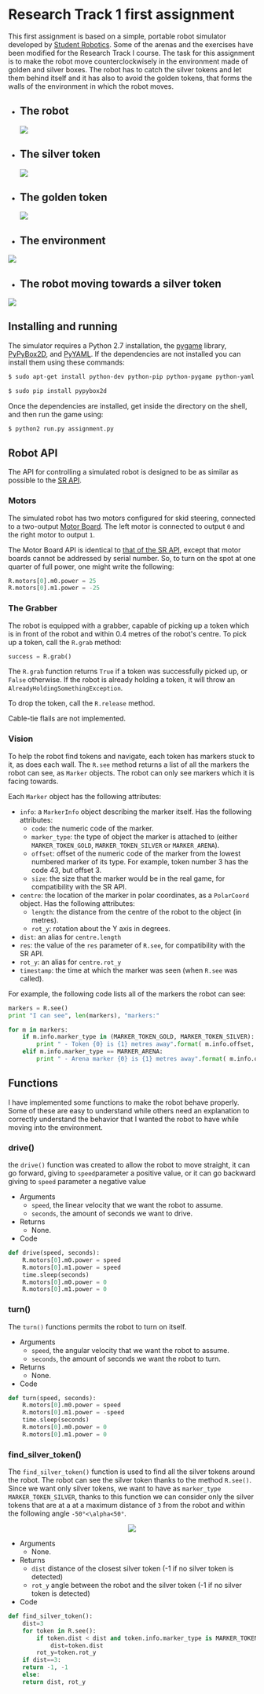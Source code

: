 Research Track 1 first assignment
================================

This first assignment is based on a simple, portable robot simulator developed by [Student Robotics](https://studentrobotics.org).
Some of the arenas and the exercises have been modified for the Research Track I course.
The task for this assignment is to make the robot move counterclockwisely in the environment made of golden and silver boxes. The robot has to catch the silver tokens and let them behind itself and it has also to avoid the golden tokens, that forms the walls of the environment in which the robot moves.

* ## **The robot**
    <img src="https://github.com/andreamanera/RTassignment1/blob/main/sr/robot.png">

* ## **The silver token**
    <img src="https://github.com/andreamanera/RTassignment1/blob/main/sr/token_silver.png">

* ## **The golden token**
    <img src="https://github.com/andreamanera/RTassignment1/blob/main/sr/token.png">

* ## **The environment**
<img src="https://github.com/andreamanera/RTassignment1/blob/main/images/maze.png">

* ## **The robot moving towards a silver token**
<img src="https://github.com/andreamanera/RTassignment1/blob/main/images/image1.png">

Installing and running
----------------------

The simulator requires a Python 2.7 installation, the [pygame](http://pygame.org/) library, [PyPyBox2D](https://pypi.python.org/pypi/pypybox2d/2.1-r331), and [PyYAML](https://pypi.python.org/pypi/PyYAML/).
If the dependencies are not installed you can install them using these commands:

```bash
$ sudo apt-get install python-dev python-pip python-pygame python-yaml
```

``` bash
$ sudo pip install pypybox2d
```

Once the dependencies are installed, get inside the directory on the shell, and then run the game using:

```bash
$ python2 run.py assignment.py
```

Robot API
---------

The API for controlling a simulated robot is designed to be as similar as possible to the [SR API][sr-api].

### Motors ###

The simulated robot has two motors configured for skid steering, connected to a two-output [Motor Board](https://studentrobotics.org/docs/kit/motor_board). The left motor is connected to output `0` and the right motor to output `1`.

The Motor Board API is identical to [that of the SR API](https://studentrobotics.org/docs/programming/sr/motors/), except that motor boards cannot be addressed by serial number. So, to turn on the spot at one quarter of full power, one might write the following:

```python
R.motors[0].m0.power = 25
R.motors[0].m1.power = -25
```

### The Grabber ###

The robot is equipped with a grabber, capable of picking up a token which is in front of the robot and within 0.4 metres of the robot's centre. To pick up a token, call the `R.grab` method:

```python
success = R.grab()
```

The `R.grab` function returns `True` if a token was successfully picked up, or `False` otherwise. If the robot is already holding a token, it will throw an `AlreadyHoldingSomethingException`.

To drop the token, call the `R.release` method.

Cable-tie flails are not implemented.

### Vision ###

To help the robot find tokens and navigate, each token has markers stuck to it, as does each wall. The `R.see` method returns a list of all the markers the robot can see, as `Marker` objects. The robot can only see markers which it is facing towards.

Each `Marker` object has the following attributes:

* `info`: a `MarkerInfo` object describing the marker itself. Has the following attributes:
  * `code`: the numeric code of the marker.
  * `marker_type`: the type of object the marker is attached to (either `MARKER_TOKEN_GOLD`, `MARKER_TOKEN_SILVER` or `MARKER_ARENA`).
  * `offset`: offset of the numeric code of the marker from the lowest numbered marker of its type. For example, token number 3 has the code 43, but offset 3.
  * `size`: the size that the marker would be in the real game, for compatibility with the SR API.
* `centre`: the location of the marker in polar coordinates, as a `PolarCoord` object. Has the following attributes:
  * `length`: the distance from the centre of the robot to the object (in metres).
  * `rot_y`: rotation about the Y axis in degrees.
* `dist`: an alias for `centre.length`
* `res`: the value of the `res` parameter of `R.see`, for compatibility with the SR API.
* `rot_y`: an alias for `centre.rot_y`
* `timestamp`: the time at which the marker was seen (when `R.see` was called).

For example, the following code lists all of the markers the robot can see:

```python
markers = R.see()
print "I can see", len(markers), "markers:"

for m in markers:
    if m.info.marker_type in (MARKER_TOKEN_GOLD, MARKER_TOKEN_SILVER):
        print " - Token {0} is {1} metres away".format( m.info.offset, m.dist )
    elif m.info.marker_type == MARKER_ARENA:
        print " - Arena marker {0} is {1} metres away".format( m.info.offset, m.dist )
```

[sr-api]: https://studentrobotics.org/docs/programming/sr/

Functions
---------

I have implemented some functions to make the robot behave properly. Some of these are easy to understand while others need an explanation to correctly understand the behavior that I wanted the robot to have
while moving into the environment.

### drive() ###

the `drive()`  function was created to allow the robot to move straight, it can go forward, giving to `speed`parameter a positive value, or it can go backward giving to `speed` parameter a negative value

* Arguments 
  - `speed`, the linear velocity that we want the robot to assume.
  - `seconds`, the amount of seconds we want to drive.
* Returns
  - None.
* Code
```python
def drive(speed, seconds):
    R.motors[0].m0.power = speed
    R.motors[0].m1.power = speed
    time.sleep(seconds)
    R.motors[0].m0.power = 0
    R.motors[0].m1.power = 0
```

### turn() ###

The `turn()` functions permits the robot to turn on itself.

* Arguments 
  - `speed`, the angular velocity that we want the robot to assume.
  - `seconds`, the amount of seconds we want the robot to turn.
* Returns
  - None.
* Code
```python
def turn(speed, seconds):
    R.motors[0].m0.power = speed
    R.motors[0].m1.power = -speed
    time.sleep(seconds)
    R.motors[0].m0.power = 0
    R.motors[0].m1.power = 0
```

### find_silver_token() ###

The `find_silver_token()` function is used to find all the silver tokens around the robot. The robot can see the silver token thanks to the method `R.see()`. Since we want only silver tokens, we want to
have as `marker_type` `MARKER_TOKEN_SILVER`, thanks to this function we can consider only the silver tokens that are at a at a maximum distance of `3` from the robot and within the following angle
`-50°<\alpha<50°`.

<p align="center">
<img src="https://github.com/andreamanera/RTassignment1/blob/main/images/findStoken.png">
</p>
                                                   
* Arguments 
  - None.
* Returns
  - `dist` distance of the closest silver token (-1 if no silver token is detected)
  - `rot_y` angle between the robot and the silver token (-1 if no silver token is detected)
* Code
```python
def find_silver_token():
    dist=3
    for token in R.see():
        if token.dist < dist and token.info.marker_type is MARKER_TOKEN_SILVER and -50<token.rot_y<50:
            dist=token.dist
	    rot_y=token.rot_y
    if dist==3:
	return -1, -1
    else:
   	return dist, rot_y
```


